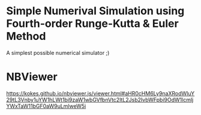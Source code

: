 # Simple Numerival Simulation using Fourth-order Runge-Kutta & Euler Method
A simplest possible numerical simulator ;)

# NBViewer
https://kokes.github.io/nbviewer.js/viewer.html#aHR0cHM6Ly9naXRodWIuY29tL3Vnby1uYW1hLWt1bi9zaW1wbGVfbnVtc2ltL2Jsb2IvbWFpbi9OdW1lcmljYWxTaW11bGF0aW9uLmlweW5i
